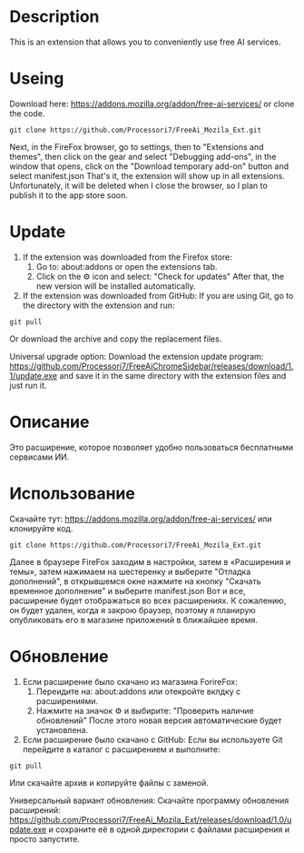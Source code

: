 # Description
This is an extension that allows you to conveniently use free AI services.

# Useing

Download here: https://addons.mozilla.org/addon/free-ai-services/
or clone the code. 
```
git clone https://github.com/Processori7/FreeAi_Mozila_Ext.git
```
Next, in the FireFox browser, go to settings, then to "Extensions and themes", then click on the gear and 
select "Debugging add-ons", in the window that opens, click on the "Download temporary add-on" button 
and select manifest.json That's it, the extension will show up in all extensions. 
Unfortunately, it will be deleted when I close the browser, so I plan to publish it to the app store soon.

# Update

1. If the extension was downloaded from the Firefox store:
   1) Go to: about:addons or open the extensions tab.
   2) Click on the ⚙️ icon and select: "Check for updates"
    After that, the new version will be installed automatically.
2. If the extension was downloaded from GitHub:
If you are using Git, go to the directory with the extension and run:
```
git pull
```
Or download the archive and copy the replacement files.

Universal upgrade option: 
Download the extension update program: https://github.com/Processori7/FreeAiChromeSidebar/releases/download/1.1/update.exe and save it in the same directory with the extension files and just run it.

# Описание 
Это расширение, которое позволяет удобно пользоваться бесплатными сервисами ИИ. 

# Использование 

Скачайте тут: https://addons.mozilla.org/addon/free-ai-services/
или клонируйте код. 
```
git clone https://github.com/Processori7/FreeAi_Mozila_Ext.git
```
Далее в браузере FireFox заходим в настройки, затем в «Расширения и темы», затем нажимаем на шестеренку и выберите "Отладка дополнений",
в открывшемся окне нажмите на кнопку "Скачать временное дополнение" и выберите manifest.json 
Вот и все, расширение будет отображаться во всех расширениях. К сожалению, он будет удален, когда я закрою браузер, поэтому я планирую опубликовать его в магазине приложений в ближайшее время.

# Обновление

1. Если расширение было скачано из магазина ForireFox:
   1) Переидите на: about:addons или отекройте вклдку с расширениями.
   2) Нажмите на значок ⚙️ и выбирите: "Проверить наличие обновлений"
    После этого новая версия автоматические будет установлена.
2. Если расширение было скачано с GitHub:
Если вы используете Git перейдите в каталог с расширением и выполните:
```
git pull
```
Или скачайте архив и копируйте файлы с заменой.

Универсальный вариант обновления: 
Скачайте программу обновления расширений: https://github.com/Processori7/FreeAi_Mozila_Ext/releases/download/1.0/update.exe и сохраните её в одной директории с файлами расширения и просто запустите. 